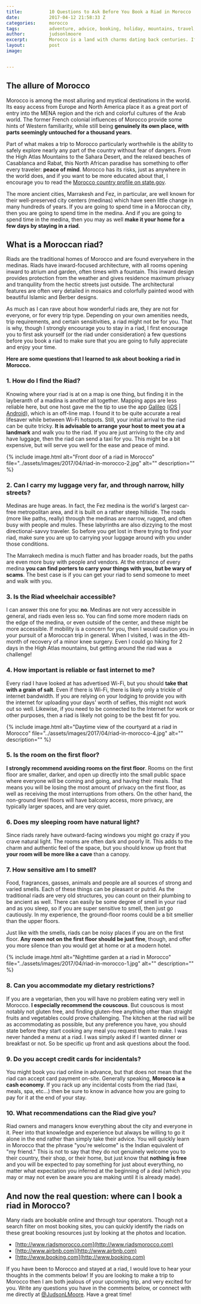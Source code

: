 ```yaml
---
title:			10 Questions to Ask Before You Book a Riad in Morocco
date:			2017-04-12 21:58:33 Z
categories:		morocco
tags:			adventure, advice, booking, holiday, mountains, travel, travel tips
author:			judsonlmoore
excerpt:		Morocco is a land with charms dating back centuries. If you want to have an authentic experience, book a riad in Morocco, but ask these questions first.
layout:			post
image:			


---
```


## The allure of Morocco

Morocco is among the most alluring and mystical destinations in the world. Its easy access from Europe and North America place it as a great port of entry into the MENA region and the rich and colorful cultures of the Arab world. The former French colonial influences of Morocco provide some hints of Western familiarity, while still being **genuinely its own place, with parts seemingly untouched for a thousand years**.

Part of what makes a trip to Morocco particularly worthwhile is the ability to safely explore nearly any part of the country without fear of dangers. From the High Atlas Mountains to the Sahara Desert, and the relaxed beaches of Casablanca and Rabat, this North African paradise has something to offer every traveler: **peace of mind**. Morocco has its risks, just as anywhere in the world does, and if you want to be more educated about that, I encourage you to read the [Morocco country profile on state.gov](https://travel.state.gov/content/passports/en/country/morocco.html).

The more ancient cities, Marrakesh and Fez, in particular, are well known for their well-preserved city centers (medinas) which have seen little change in many hundreds of years. If you are going to spend time in a Moroccan city, then you are going to spend time in the medina. And if you are going to spend time in the medina, then you may as well **make it your home for a few days by staying in a riad**.

## What is a Moroccan riad?

Riads are the traditional homes of Morocco and are found everywhere in the medinas. Riads have inward-focused architecture, with all rooms opening inward to atrium and garden, often times with a fountain. This inward design provides protection from the weather and gives residence maximum privacy and tranquility from the hectic streets just outside. The architectural features are often very detailed in mosaics and colorfully painted wood with beautiful Islamic and Berber designs.

As much as I can rave about how wonderful riads are, they are not for everyone, or for every trip type. Depending on your own amenities needs, trip requirements, and certain sensitivities, a riad might not be for you. That is why, though I strongly encourage you to stay in a riad, I first encourage you to first ask yourself (or the riad under consideration) a few questions before you book a riad to make sure that you are going to fully appreciate and enjoy your time.

**Here are some questions that I learned to ask about booking a riad in Morocco.**

### 1. How do I find the Riad?

Knowing where your riad is at on a map is one thing, but finding it in the layberanth of a madina is another all together. Mapping apps are less reliable here, but one host gave me the tip to use the app [Galileo](https://galileo-app.com/) ([iOS](https://ad.apps.fm/8IpEyeTO8GFTIofxNB2M8_E7og6fuV2oOMeOQdRqrE2p3vVedUm5KyU8Xq4APB1ozJNtwS4j_CkBGUd2uV5MTtekQ9a7KpkZ-LYPbjtHfdFbLR3Kci8V1PkgTdisRaNKc_q5BWZ6I-E2Sa8VKe04U7bVaSTlN3NgGDRU0tFF_YA) | [Android](https://play.google.com/store/apps/details?id=com.bodunov.galileo)), which is an off-line map. I found it to be quite accurate a real lifesaver while between Wi-Fi hotspots. Still, your initial arrival to the riad can be quite tricky. **It is advisable to arrange your host to meet you at a landmark** and walk you to the riad. If you are just arriving to the city and have luggage, then the riad can send a taxi for you. This might be a bit expensive, but will serve you well for the ease and peace of mind.

{% include image.html alt="Front door of a riad in Morocco" file="../assets/images/2017/04/riad-in-morocco-2.jpg" alt="" description="" %}

### 2. Can I carry my luggage very far, and through narrow, hilly streets?

Medinas are huge areas. In fact, the Fez medina is the world's largest car-free metropolitan area, and it is built on a rather steep hillside. The roads (more like paths, really) through the medinas are narrow, rugged, and often busy with people and mules. These labyrinths are also dizzying to the most directional-savvy traveler. So before you get lost in there trying to find your riad, make sure you are up to carrying your luggage around with you under those conditions.

The Marrakech medina is much flatter and has broader roads, but the paths are even more busy with people and vendors. At the entrance of every medina **you can find porters to carry your things with you, but be wary of scams**. The best case is if you can get your riad to send someone to meet and walk with you.

### 3. Is the Riad wheelchair accessible?

I can answer this one for you: **no**. Medinas are not very accessible in general, and riads even less so. You can find some more modern riads on the edge of the medina, or even outside of the center, and these might be more accessible. If mobility is a concern for you, then I would caution you in your pursuit of a Moroccan trip in general. When I visited, I was in the 4th-month of recovery of a minor knee surgery. Even I could go hiking for 2 days in the High Atlas mountains, but getting around the riad was a challenge!

### 4. How important is reliable or fast internet to me?

Every riad I have looked at has advertised Wi-Fi, but you should **take that with a grain of salt**. Even if there is Wi-Fi, there is likely only a trickle of internet bandwidth. If you are relying on your lodging to provide you with the internet for uploading your days' worth of selfies, this might not work out so well. Likewise, if you need to be connected to the Internet for work or other purposes, then a riad is likely not going to be the best fit for you.

{% include image.html alt="Daytime view of the courtyard at a riad in Morocco" file="../assets/images/2017/04/riad-in-morocco-4.jpg" alt="" description="" %}

### 5. Is the room on the first floor?

**I strongly recommend avoiding rooms on the first floor**. Rooms on the first floor are smaller, darker, and open up directly into the small public space where everyone will be coming and going, and having their meals. That means you will be losing the most amount of privacy on the first floor, as well as receiving the most interruptions from others. On the other hand, the non-ground level floors will have balcony access, more privacy, are typically larger spaces, and are very quiet.

### 6. Does my sleeping room have natural light?

Since riads rarely have outward-facing windows you might go crazy if you crave natural light. The rooms are often dark and poorly lit. This adds to the charm and authentic feel of the space, but you should know up front that **your room will be more like a cave** than a canopy.

### 7. How sensitive am I to smell?

Food, fragrances, gasses, animals and people are all sources of strong and varied smells. Each of these things can be pleasant or putrid. As the traditional riads are very old structures, you can count on their plumbing to be ancient as well. There can easily be some degree of smell in your riad and as you sleep, so if you are super sensitive to smell, then just go cautiously. In my experience, the ground-floor rooms could be a bit smellier than the upper floors.

Just like with the smells, riads can be noisy places if you are on the first floor. **Any room not on the first floor should be just fine**, though, and offer you more silence than you would get at home or at a modern hotel.

{% include image.html alt="Nighttime garden at a riad in Morocco" file="../assets/images/2017/04/riad-in-morocco-1.jpg" alt="" description="" %}

### 8. Can you accommodate my dietary restrictions?

If you are a vegetarian, then you will have no problem eating very well in Morocco. **I especially recommend the couscous**. But couscous is most notably not gluten free, and finding gluten-free anything other than straight fruits and vegetables could prove challenging. The kitchen at the riad will be as accommodating as possible, but any preference you have, you should state before they start cooking any meal you request them to make. I was never handed a menu at a riad. I was simply asked if I wanted dinner or breakfast or not. So be specific up front and ask questions about the food.

### 9. Do you accept credit cards for incidentals?

You might book you riad online in advance, but that does not mean that the riad can accept card payment on-site. Generally speaking, **Morocco is a cash economy**. If you rack up any incidental costs from the riad (taxi, meals, spa, etc...) then be sure to know in advance how you are going to pay for it at the end of your stay.

### 10. What recommendations can the Riad give you?

Riad owners and managers know everything about the city and everyone in it. Peer into that knowledge and experience but always be willing to go it alone in the end rather than simply take their advice. You will quickly learn in Morocco that the phrase "you're welcome" is the Indian equivalent of "my friend." This is not to say that they do not genuinely welcome you to their country, their shop, or their home, but just know that **nothing is free** and you will be expected to pay something for just about everything, no matter what expectation you inferred at the beginning of a deal (which you may or may not even be aware you are making until it is already made).

## And now the real question: where can I book a riad in Morocco?

Many riads are bookable online and through tour operators. Though not a search filter on most booking sites, you can quickly identify the riads on these great booking resources just by looking at the photos and location.
- [http://www.riadsmorocco.com](http://www.riadsmorocco.com)
- [http://www.airbnb.com](http://www.airbnb.com)
- [http://www.booking.com](http://www.booking.com)

If you have been to Morocco and stayed at a riad, I would love to hear your thoughts in the comments below! If you are looking to make a trip to Morocco then I am both jealous of your upcoming trip, and very excited for you. Write any questions you have in the comments below, or connect with me directly at [@JudsonLMoore](http://twitter.com/judsonlmoore). Have a great time!

